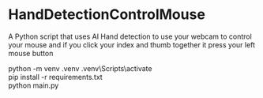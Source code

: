 # HandDetectionControlMouse

A Python script that uses AI Hand detection to use your webcam to control your mouse and if you click your index and thumb together it press your left mouse button

python -m venv .venv
.venv\Scripts\activate  
pip install -r requirements.txt  
python main.py
